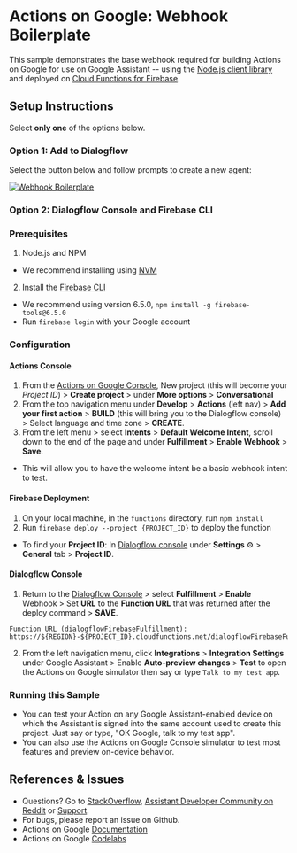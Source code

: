 <!-- https://github.com/actions-on-google/dialogflow-webhook-boilerplate-nodejs/blob/master/README.md -->

# Actions on Google: Webhook Boilerplate

This sample demonstrates the base webhook required for building Actions on Google for use on Google Assistant -- using the [Node.js client library](https://github.com/actions-on-google/actions-on-google-nodejs) and deployed on [Cloud Functions for Firebase](https://firebase.google.com/docs/functions/).

## Setup Instructions

Select **only one** of the options below.

### Option 1: Add to Dialogflow

Select the button below and follow prompts to create a new agent:

[![Webhook Boilerplate](https://storage.googleapis.com/dialogflow-oneclick/deploy.svg "Webhook Boilerplate")](https://console.dialogflow.com/api-client/oneclick?templateUrl=https%3A%2F%2Fstorage.googleapis.com%2Fdialogflow-oneclick%2Fagent.zip&agentName=ActionsOnGoogleTemplateSample)

### Option 2: Dialogflow Console and Firebase CLI

### Prerequisites

1. Node.js and NPM

  - We recommend installing using [NVM](https://github.com/creationix/nvm)

2. Install the [Firebase CLI](https://developers.google.com/assistant/actions/dialogflow/deploy-fulfillment)

  - We recommend using version 6.5.0, `npm install -g firebase-tools@6.5.0`
  - Run `firebase login` with your Google account

### Configuration

#### Actions Console

1. From the [Actions on Google Console](https://console.actions.google.com/), New project (this will become your _Project ID_) > **Create project** > under **More options** > **Conversational**
2. From the top navigation menu under **Develop** > **Actions** (left nav) > **Add your first action** > **BUILD** (this will bring you to the Dialogflow console) > Select language and time zone > **CREATE**.
3. From the left menu > select **Intents** > **Default Welcome Intent**, scroll down to the end of the page and under **Fulfillment** > **Enable Webhook** > **Save**.

  - This will allow you to have the welcome intent be a basic webhook intent to test.

#### Firebase Deployment

1. On your local machine, in the `functions` directory, run `npm install`
2. Run `firebase deploy --project {PROJECT_ID}` to deploy the function

  - To find your **Project ID**: In [Dialogflow console](https://console.dialogflow.com/) under **Settings** ⚙ > **General** tab > **Project ID**.

#### Dialogflow Console

1. Return to the [Dialogflow Console](https://console.dialogflow.com) > select **Fulfillment** > **Enable** Webhook > Set **URL** to the **Function URL** that was returned after the deploy command > **SAVE**.

  ```
  Function URL (dialogflowFirebaseFulfillment): https://${REGION}-${PROJECT_ID}.cloudfunctions.net/dialogflowFirebaseFulfillment
  ```

2. From the left navigation menu, click **Integrations** > **Integration Settings** under Google Assistant > Enable **Auto-preview changes** > **Test** to open the Actions on Google simulator then say or type `Talk to my test app`.

### Running this Sample

- You can test your Action on any Google Assistant-enabled device on which the Assistant is signed into the same account used to create this project. Just say or type, "OK Google, talk to my test app".
- You can also use the Actions on Google Console simulator to test most features and preview on-device behavior.

## References & Issues

- Questions? Go to [StackOverflow](https://stackoverflow.com/questions/tagged/actions-on-google), [Assistant Developer Community on Reddit](https://www.reddit.com/r/GoogleAssistantDev/) or [Support](https://developers.google.com/assistant/support).
- For bugs, please report an issue on Github.
- Actions on Google [Documentation](https://developers.google.com/assistant)
- Actions on Google [Codelabs](https://codelabs.developers.google.com/?cat=Assistant)

